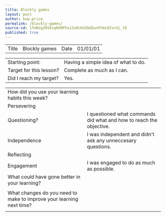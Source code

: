 ```yaml
---
title: Blockly games
layout: post
author: huw.price
permalink: /blockly-games/
source-id: 1fwNsg2H1ExqKO0P5xz2x8cKd2bGEunPVmLQ2vc4j_lQ
published: true
---
```

<table>
  <tr>
    <td>Title</td>
    <td>Blockly games</td>
    <td>Date</td>
    <td>01/01/01</td>
  </tr>
</table>


<table>
  <tr>
    <td>Starting point:</td>
    <td>Having a simple idea of what to do.</td>
  </tr>
  <tr>
    <td>Target for this lesson?</td>
    <td>Complete as much as I can.</td>
  </tr>
  <tr>
    <td>Did I reach my target? </td>
    <td>Yes.</td>
  </tr>
</table>


<table>
  <tr>
    <td>How did you use your learning habits this week?</td>
    <td></td>
  </tr>
  <tr>
    <td>Persevering</td>
    <td></td>
  </tr>
  <tr>
    <td>Questioning?</td>
    <td>I questioned what commands did what and how to reach the objective.</td>
  </tr>
  <tr>
    <td>Independence</td>
    <td>I was independent and didn't ask any unneccesary questions.</td>
  </tr>
  <tr>
    <td>Reflecting</td>
    <td></td>
  </tr>
  <tr>
    <td>Engagement</td>
    <td>I was engaged to do as much as possible.</td>
  </tr>
  <tr>
    <td>What could have gone better in your learning?</td>
    <td></td>
  </tr>
  <tr>
    <td></td>
    <td></td>
  </tr>
  <tr>
    <td>What changes do you need to make to improve your learning next time?</td>
    <td></td>
  </tr>
  <tr>
    <td></td>
    <td></td>
  </tr>
</table>


